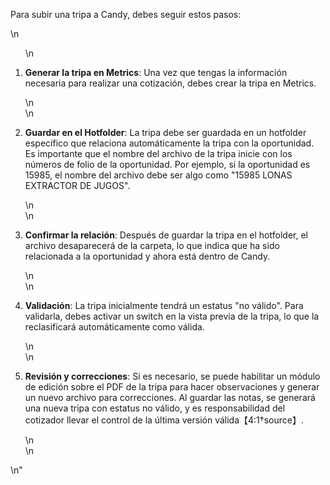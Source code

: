 <p>Para subir una tripa a Candy, debes seguir estos pasos:</p>\n<ol>\n<li><p><strong>Generar la tripa en Metrics</strong>: Una vez que tengas la información necesaria para realizar una cotización, debes crear la tripa en Metrics.</p>\n</li>\n<li><p><strong>Guardar en el Hotfolder</strong>: La tripa debe ser guardada en un hotfolder específico que relaciona automáticamente la tripa con la oportunidad. Es importante que el nombre del archivo de la tripa inicie con los números de folio de la oportunidad. Por ejemplo, si la oportunidad es 15985, el nombre del archivo debe ser algo como &quot;15985 LONAS EXTRACTOR DE JUGOS&quot;.</p>\n</li>\n<li><p><strong>Confirmar la relación</strong>: Después de guardar la tripa en el hotfolder, el archivo desaparecerá de la carpeta, lo que indica que ha sido relacionada a la oportunidad y ahora está dentro de Candy.</p>\n</li>\n<li><p><strong>Validación</strong>: La tripa inicialmente tendrá un estatus &quot;no válido&quot;. Para validarla, debes activar un switch en la vista previa de la tripa, lo que la reclasificará automáticamente como válida.</p>\n</li>\n<li><p><strong>Revisión y correcciones</strong>: Si es necesario, se puede habilitar un módulo de edición sobre el PDF de la tripa para hacer observaciones y generar un nuevo archivo para correcciones. Al guardar las notas, se generará una nueva tripa con estatus no válido, y es responsabilidad del cotizador llevar el control de la última versión válida【4:1†source】.</p>\n</li>\n</ol>\n"
